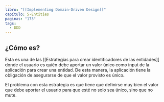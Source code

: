 ```yaml
---
libro: "[[Implementing Domain-Driven Design]]"
capítulo: 5-Entities
paginas: "173"
tags:
  - DDD
---
```

## ¿Cómo es?

Esta es una de las [[Estrategias para crear identificadores de las entidades]] donde el usuario es quién debe aportar un valor único como input de la aplicación para crear una entidad. De esta manera, la aplicación tiene la obligación de asegurarse de que el valor provisto es único.

El problema con esta estrategia es que tiene que definirse muy bien el valor que debe aportar el usuario para que esté no solo sea único, sino que no mute. 